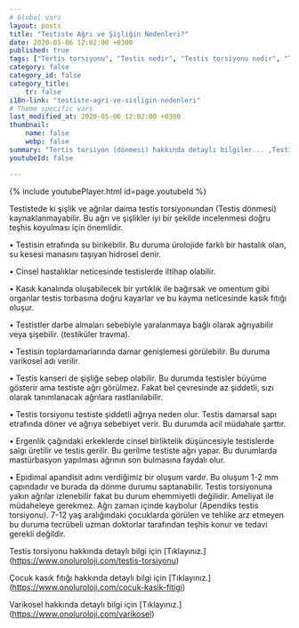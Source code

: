 ```yaml
---
# Global vars
layout: posts
title: "Testiste Ağrı ve Şişliğin Nedenleri?"
date: 2020-05-06 12:02:00 +0300
published: true
tags: ["Tertis torsiyonu", "Testis nedir", "Testis torsiyonu nedir", "Testis torsiyonu testis kanseri", "testis torsiyonu tipi", "Testis torsiyonu erken müdahale", "Testis torsiyonu teşhis", "Testis torsiyonu tedavi", "Testis torsiyonu ameliyat" , "testis dönmesi", "testis torsiyonu ne zaman", "testis torsiyonu neden", "testis torsiyonu acil", "testis torsiyonu belirti", "testis torsiyonu ultrasonografi", "testis torsiyonu tipi" , "testis torsiyonu tedavi", "testis torsiyonu çözüm", "testis dönmesi ameliyatı", "testis dönmesi tedavi"]
category: false
category_id: false
category_title:
    tr: false
i18n-link: "testiste-agri-ve-sisligin-nedenleri"
# Theme specific vars
last_modified_at: 2020-05-06 12:02:00 +0300
thumbnail:
    name: false
    webp: false
summary: "Tertis torsiyon (dönmesi) hakkında detaylı bilgiler... ,Testis nedir?, Testiste ağrı ve şişliklerin nedenleri? , Testis torsiyonu nedir?, Testis torsiyonu testis kanseriyle birlikte olur mu? , Kaç tip testis torsiyon vardır? , Testis torsiyonunda erken müdahale? , Testis torsiyonu teşhisi ve tedavisi, Testis torsiyonu ameliyatı"
youtubeId: false

---
```

{% include youtubePlayer.html id=page.youtubeId %}




Testistede ki şişlik ve ağrılar daima testis torsiyonundan (Testis dönmesi) kaynaklanmayabilir. Bu ağrı ve şişlikler iyi bir şekilde incelenmesi doğru teşhis koyulması için önemlidir.

•	Testisin etrafında su birikebilir. Bu duruma ürolojide farklı bir hastalık olan, su kesesi manasını taşıyan hidrosel denir.

•	Cinsel hastalıklar neticesinde testislerde iltihap olabilir.

•	Kasık kanalında oluşabilecek bir yırtıklık ile bağırsak ve omentum gibi organlar testis torbasına doğru kayarlar ve bu kayma neticesinde kasık fıtığı oluşur.

•	Testistler darbe almaları sebebiyle yaralanmaya bağlı olarak ağrıyabilir veya şişebilir.  (testiküler travma).

•	Testisin toplardamarlarında damar genişlemesi görülebilir. Bu duruma varikosel adı verilir.

•	Testis kanseri de şişliğe sebep olabilir. Bu durumda testisler büyüme gösterir ama testiste ağrı görülmez. Fakat bel çevresinde az şiddetli, sızı olarak tanımlanacak ağrılara rastlanılabilir.

•	Testis torsiyonu testiste şiddetli ağrıya neden olur. Testis damarsal sapı etrafında döner ve ağrıya sebebiyet verir. Bu durumda acil müdahale şarttır.

•	Ergenlik çağındaki erkeklerde cinsel birliktelik düşüncesiyle testislerde salgı üretilir ve testis gerilir. Bu gerilme testiste ağrı yapar. Bu durumlarda mastürbasyon yapılması ağrının son bulmasına faydalı olur.

•	Epidimal apandisit adını verdiğimiz bir oluşum vardır. Bu oluşum 1-2 mm çapındadır ve burada da dönme durumu saptanabilir. Testis torsiyonuna yakın ağrılar izlenebilir fakat bu durum ehemmiyetli değilidir. Ameliyat ile müdaheleye gerekmez. Ağrı zaman içinde kaybolur (Apendiks testis torsiyonu). 7-12 yaş aralığındaki çocuklarda görülen ve tehlike arz etmeyen bu duruma tecrübeli uzman doktorlar tarafından teşhis konur ve tedavi gerekli değildir.

Testis torsiyonu hakkında detaylı bilgi için [Tıklayınız.] (https://www.onoluroloji.com/testis-torsiyonu)

Çocuk kasık fıtığı hakkında detaylı bilgi için [Tıklayınız.] (https://www.onoluroloji.com/cocuk-kasik-fitigi)

Varikosel hakkında detaylı bilgi için [Tıklayınız.] (https://www.onoluroloji.com/varikosel)
